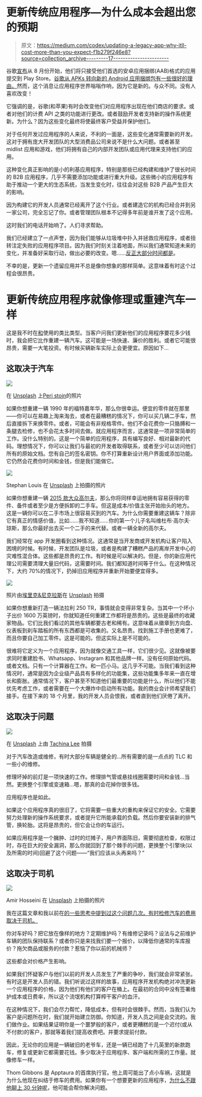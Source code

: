 # 更新传统应用程序—为什么成本会超出您的预期

> 原文：<https://medium.com/codex/updating-a-legacy-app-why-itll-cost-more-than-you-expect-f1b279f246e8?source=collection_archive---------17----------------------->

谷歌[宣布](https://techcrunch.com/2021/07/03/this-week-in-apps-ios-15-public-beta-arrives-android-app-bundles-to-replace-apks-app-consumer-spend-hits-new-record/)从 8 月份开始，他们将只接受他们首选的安卓应用捆绑(AAB)格式的应用提交到 Play Store。[谷歌从 APKs 转向新的 Android 应用捆绑包有一些很好的理由。](https://tdcolvin.medium.com/stop-whining-about-android-app-bundles-theyre-great-ac28b520199d)然而，这个消息让应用程序世界嗡嗡作响，因为它是新的。与众不同。没有人喜欢改变！

它强调的是，谷歌(和苹果)有时会改变他们对应用程序出现在他们商店的要求。或者对他们的计费 API 之类的功能进行更改。或者鼓励开发者支持新的操作系统更新。为什么？因为这些变化最终将使最终客户受益并保护他们。

对于任何开发过应用程序的人来说，不利的一面是，这些变化通常需要新的开发。这对于拥有庞大开发团队的大型消费品公司来说不是什么大问题。或者甚至 midlist 应用和游戏，他们将拥有自己的内部开发团队或应用代理来支持他们的应用。

这种变化真正影响的是小的利基应用程序，特别是那些已经构建和维护了很长时间的 B2B 应用程序，几乎不需要添加功能或进行重大升级。这些微小的应用程序有助于推动一个更大的生态系统，当发生变化时，往往会对这些 B2B 产品产生巨大的影响。

因为构建它的开发人员通常已经离开了这个行业。或者建造它的机构已经合并到另一家公司，完全忘记了你。或者管理团队根本不记得多年前是谁开发了这个应用。

这时我们的电话开始响了。人们寻求帮助。

我们已经建立了一点声誉，因为我们能够从垃圾堆中扑入并拯救应用程序，或者扭转注定失败的应用程序项目。因为我们时刻关注着地面，所以我们通常知道未来的变化，并准备好采取行动，做出必要的改变。嗯……[反正大部分时间都是](https://9to5mac.com/2020/09/16/developers-frustrated-at-just-one-days-notice-of-ios-ipados-and-watchos-rollout/)。

不幸的是，更新一个遗留应用并不总是像你想象的那样简单。这意味着有时这个过程会很昂贵。

# 更新传统应用程序就像修理或重建汽车一样

这是我不时在[和](https://thom-gibbons.medium.com/how-much-does-it-cost-to-build-an-app-it-depends-on-how-much-your-house-cost-4fede54c9f7)使用的类比类型。当客户问我们更新他们的应用程序要花多少钱时，我会把它比作重建一辆汽车。这可能是一场快速、廉价的胜利。或者它可能很昂贵，需要一大笔投资。有时候买辆新车实际上会更便宜。原因如下…

## 这取决于汽车

![](img/71ea9d91752cdccd996c125faa0b71b6.png)

在 [Unsplash](https://unsplash.com?utm_source=medium&utm_medium=referral) 上[Peri stojn](https://unsplash.com/@whoisperi?utm_source=medium&utm_medium=referral)的照片

如果你想重建一辆 1990 年的福特嘉年华，那么你很幸运。便宜的零件就在那里——你可以在易趣上淘来淘去，或者在最糟糕的情况下，你可以买几辆二手车，然后直接拆下来换零件。或者，可能会有非规格零件。他们不会花费你一只胳膊和一条腿去检修，也不会花太多时间去做。就应用程序而言，这通常是一项非常简单的工作。没什么特别的。这是一个简单的应用程序，具有编写良好、相对最新的代码。理想情况下，你可以让我们与最初的开发者取得联系，或者至少可以访问他们所有的原始文档。您有自己的签名密钥。你不打算重新设计用户界面或添加功能。它仍然会花费你时间和金钱，但是我们能做它。

![](img/53d503ca20fe2e5381698f2bb8fd28a5.png)

Stephan Louis 在 [Unsplash](https://unsplash.com?utm_source=medium&utm_medium=referral) 上拍摄的照片

如果你想重建一辆 [2015 款大众高尔夫](https://www.carlogbook.co.uk/2000s-cars.aspx)，那么你将同样幸运地拥有容易获得的零件、备件或者至少是方便拆卸的二手车。但这是成本/价值主张开始抬头的地方。这是一辆你可以在二手市场上很容易买到的汽车。为什么你需要重建这辆车？除非它有真正的情感价值，比如……我不知道……你的第一个儿子名叫维杜布·高尔夫·琼斯，那么你最好出去买一个二手的来代替。或者一辆全新的高尔夫。

我们经常在 app 开发圈看到这种情况。这通常是当开发商或开发机构让客户陷入困境的时候。有时候，开发团队是垃圾，或者是构建了糟糕产品的离岸开发中心的灾难性混合体。这些都是昂贵的工作。有时候是可以解决的。但是，你的新应用代理公司需要清理大量旧代码，这需要时间。我们都知道时间等于什么。在这种情况下，大约 70%的情况下，扔掉旧应用程序并重新开始要便宜得多。

![](img/89caddd1796e68e0f378b8e8a8512f29.png)

照片由[埃里克&尼克拉斯](https://unsplash.com/@penguinphotography?utm_source=medium&utm_medium=referral)在 [Unsplash](https://unsplash.com?utm_source=medium&utm_medium=referral) 拍摄

如果你想重新打造一辆法拉利 250 TR，事情就会变得非常复杂。当其中一个坏小子出价 1600 万英镑时，你就知道任何重建工作都将是昂贵的。这些是最终的收藏家物品。它们比我们看过的其他车辆都要古老和稀有。这意味着从徽章到方向盘、仪表板到刹车踏板的所有东西都是可收集的。又名昂贵。找到施工手册也更难了，而且你要自己加工零件。这是可能的。但这实际上是不可能的。

很难将它定义为一个应用程序，因为就像交通工具一样，它们很少见。这就像被要求同时重建脸书、Whatsapp、Instagram 和其他品牌一样。没有任何原始代码。或者文档。只有一个计算器在工作。和一匹小马。这几乎不可能。当我们看到这种情况时，通常是因为企业级产品具有多样化的功能集，这些功能集多年来一直在增长和膨胀。通常情况下，客户甚至不知道他们最重要的功能是什么，所以他们不能优先考虑工作，或者需要在一个大爆炸中启动所有功能。我的商业会计师希望我们接手。在接下来的 18 个月里，我的开发人员会恨我，或者直到他们厌倦了离开。

## 这取决于问题

![](img/bc9b8f3f8cd635f0f15c3e9125bde183.png)

在 [Unsplash](https://unsplash.com?utm_source=medium&utm_medium=referral) 上由 [Tachina Lee](https://unsplash.com/@chne_?utm_source=medium&utm_medium=referral) 拍摄

对于汽车改造或维修，有时大部分车辆是健全的…所有需要的是一点点的 TLC 和一些小的维修。

修理坏掉的前灯是一项快速的工作。修理排气管或悬挂线圈需要时间和金钱…当然。更换整个引擎或变速箱…嗯，那真的会花掉你很多钱。

应用程序也是如此。

如果这个应用程序真的很旧了，它将需要一些重大的重构来保证它的安全。它需要努力处理新的操作系统要求，或者提升它所能承载的负载。然后你要安装新的排气管，换轮胎。这将是昂贵的，但它会让你的车运行。

如果应用程序是一个臃肿、过时的烂摊子，用户界面陈旧，需要彻底检查，权限过时，存在巨大的安全漏洞，那么你就回到了那个棘手的问题，更换整个引擎块(以及所需的时间)回避了这个问题——“我们应该从头再来吗？”

## 这取决于司机

![](img/1bc64839074f1c513d574b810935ddce.png)

Amir Hosseini 在 [Unsplash](https://unsplash.com?utm_source=medium&utm_medium=referral) 上拍摄的照片

我在这篇文章和我以前在[的一些思考中提到过这个问题几次。有时检修汽车的费用取决于司机。](https://thom-gibbons.medium.com/six-things-to-look-for-in-a-client-when-you-run-an-agency-fad95a206b69)

你对车好吗？把它放在像样的地方？定期维护吗？有维修记录吗？设法与之前维护车辆的团队保持联系？或者你只是来找我们要一个报价，以降低你通常的车库报价？拖欠商品或服务的付款？惹恼了你以前的机械师？

这些都会对价格产生影响。

如果我们怀疑客户与他们以前的开发人员发生了严重的争吵，我们就会非常紧张。有时这是开发人员的错。我们听说过这样的故事，应用程序开发机构绝对冲洗更新一个应用程序的价格，因为他们有他们的客户在桶上。在最初的合同中没有签署维护成本或日费率，所以这个流氓机构打算榨干客户的血汗。

在这种情况下，我们会尽力帮忙，降低成本，但有时会很棘手。然而，当我们认为客户是问题所在时，我们就开始建立防御。你知道，开发人员之间是会交流的。我们做作业。如果结果证明你是一个噩梦般的客户，或者更糟糕的是一个迟付(或从不付款)的客户，那就等着我们提高收费吧。并要求提前付款。

因此，无论你的应用是一辆破旧的老爷车，还是一辆已经跑了十几英里的新款跑车，修复或更新它都需要花钱。多少取决于应用程序、客户端和所需的工作量。就像修车一样。

Thom Gibbons 是 Apptaura 的首席执行官。他上周可能出了点小车祸，这就是为什么他现在纠结于修车的费用。如果你有一个想要更新的应用程序，[为什么不跟他聊上 30 分钟呢](http://www.calendly.com/thom-gibbons-apptaura)，他可能会帮你解决问题。